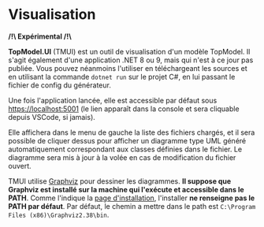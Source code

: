 # Visualisation

**/!\ Expérimental /!\\**

**TopModel.UI** (TMUI) est un outil de visualisation d'un modèle TopModel. Il s'agit également d'une application .NET 8 ou 9, mais qui n'est à ce jour pas publiée. Vous pouvez néanmoins l'utiliser en téléchargeant les sources et en utilisant la commande `dotnet run` sur le projet C#, en lui passant le fichier de config du générateur.

Une fois l'application lancée, elle est accessible par défaut sous [https://localhost:5001](https://localhost:5001) (le lien apparaît dans la console et sera cliquable depuis VSCode, si jamais).

Elle affichera dans le menu de gauche la liste des fichiers chargés, et il sera possible de cliquer dessus pour afficher un diagramme type UML généré automatiquement correspondant aux classes définies dans le fichier. Le diagramme sera mis à jour à la volée en cas de modification du fichier ouvert.

TMUI utilise [Graphviz](http://graphviz.org/) pour dessiner les diagrammes. **Il suppose que Graphviz est installé sur la machine qui l'exécute et accessible dans le PATH**. Comme l'indique la [page d'installation](https://graphviz.gitlab.io/_pages/Download/Download_windows.html), l'installer **ne renseigne pas le PATH par défaut**. Par défaut, le chemin a mettre dans le path est `C:\Program Files (x86)\Graphviz2.38\bin`.
